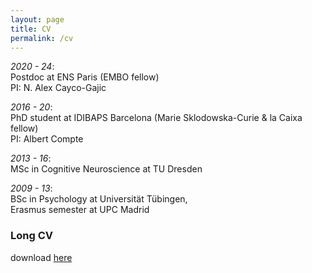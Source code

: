 ```yaml
---
layout: page
title: CV
permalink: /cv
---
```


*2020 - 24*: <br/> 
Postdoc at ENS Paris (EMBO fellow) <br/> 
PI: N. Alex Cayco-Gajic

*2016 - 20*: <br/>
PhD student at IDIBAPS Barcelona (Marie Sklodowska-Curie & la Caixa fellow) <br/> 
PI: Albert Compte

*2013 - 16*: <br/>
MSc in Cognitive Neuroscience at TU Dresden

*2009 - 13*: <br/>
BSc in Psychology at Universität Tübingen, <br/>
Erasmus semester at UPC Madrid

### Long CV

download [here](https://heikestein.github.io/assets/documents/CV.pdf)
